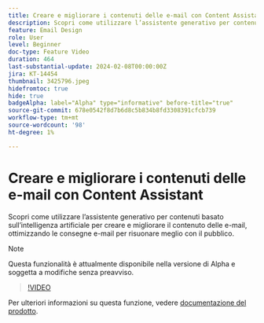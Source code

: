 ```yaml
---
title: Creare e migliorare i contenuti delle e-mail con Content Assistant
description: Scopri come utilizzare l’assistente generativo per contenuti basato sull’intelligenza artificiale per creare e migliorare il contenuto delle e-mail, ottimizzando le consegne e-mail per risuonare meglio con il pubblico.
feature: Email Design
role: User
level: Beginner
doc-type: Feature Video
duration: 464
last-substantial-update: 2024-02-08T00:00:00Z
jira: KT-14454
thumbnail: 3425796.jpeg
hidefromtoc: true
hide: true
badgeAlpha: label="Alpha" type="informative" before-title="true"
source-git-commit: 678e0542f8d7b6d8c5b834b8fd3308391cfcb739
workflow-type: tm+mt
source-wordcount: '98'
ht-degree: 1%

---
```



# Creare e migliorare i contenuti delle e-mail con Content Assistant

Scopri come utilizzare l’assistente generativo per contenuti basato sull’intelligenza artificiale per creare e migliorare il contenuto delle e-mail, ottimizzando le consegne e-mail per risuonare meglio con il pubblico.

>[!NOTE]
>
> Questa funzionalità è attualmente disponibile nella versione di Alpha e soggetta a modifiche senza preavviso.

>[!VIDEO](https://video.tv.adobe.com/v/3425796/?learn=on)

Per ulteriori informazioni su questa funzione, vedere [documentazione del prodotto](https://experienceleague.adobe.com/docs/campaign-web/v8/msg/email/content/content-assistant/generative-gs.html).
